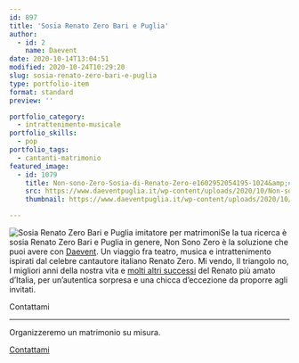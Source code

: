 ```yaml
---
id: 897
title: 'Sosia Renato Zero Bari e Puglia'
author:
  - id: 2
    name: Daevent
date: 2020-10-14T13:04:51
modified: 2020-10-24T10:29:20
slug: sosia-renato-zero-bari-e-puglia
type: portfolio-item
format: standard
preview: ''

portfolio_category:
  - intrattenimento-musicale
portfolio_skills:
  - pop
portfolio_tags:
  - cantanti-matrimonio
featured_image: 
  - id: 1079
    title: Non-sono-Zero-Sosia-di-Renato-Zero-e1602952054195-1024&amp;#215;384
    src: https://www.daeventpuglia.it/wp-content/uploads/2020/10/Non-sono-Zero-Sosia-di-Renato-Zero-e1602952054195-1024x384-1-300x113.jpg
    thumbnail: https://www.daeventpuglia.it/wp-content/uploads/2020/10/Non-sono-Zero-Sosia-di-Renato-Zero-e1602952054195-1024x384-1-150x150.jpg

---
```


![Sosia Renato Zero Bari e Puglia imitatore per matrimoni](https://www.daeventpuglia.it/wp-content/uploads/2020/08/non_sono_zero-300x300.jpg)Se la tua ricerca è sosia Renato Zero Bari e Puglia in genere, Non Sono Zero è la soluzione che puoi avere con [Daevent](https://www.daeventpuglia.it/consigli-musica-matrimonio-puglia-2021/). Un viaggio fra teatro, musica e intrattenimento ispirati dal celebre cantautore italiano Renato Zero. Mi vendo, Il triangolo no, I migliori anni della nostra vita e [molti altri successi](https://youtu.be/U_MefskEBQE) del Renato più amato d’Italia, per un’autentica sorpresa e una chicca d’eccezione da proporre agli invitati.

Contattami


--------------

Organizzeremo un matrimonio su misura.

[Contattami](http://www.daeventpuglia.it/index.php/contatti/)
